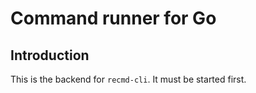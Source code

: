 # Command runner for Go

## Introduction

This is the backend for `recmd-cli`. It must be started first.